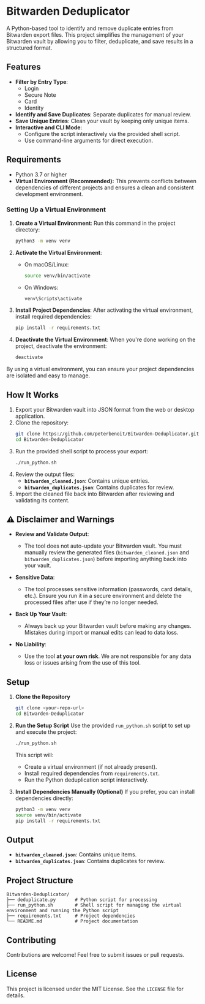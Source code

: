# Bitwarden Deduplicator

A Python-based tool to identify and remove duplicate entries from Bitwarden export files. This project simplifies the management of your Bitwarden vault by allowing you to filter, deduplicate, and save results in a structured format.

## Features

-   **Filter by Entry Type**:
    -   Login
    -   Secure Note
    -   Card
    -   Identity
-   **Identify and Save Duplicates**: Separate duplicates for manual review.
-   **Save Unique Entries**: Clean your vault by keeping only unique items.
-   **Interactive and CLI Mode**:
    -   Configure the script interactively via the provided shell script.
    -   Use command-line arguments for direct execution.

## Requirements

-   Python 3.7 or higher
-   **Virtual Environment (Recommended):** This prevents conflicts between dependencies of different projects and ensures a clean and consistent development environment.

### Setting Up a Virtual Environment

1. **Create a Virtual Environment**:
   Run this command in the project directory:

    ```bash
    python3 -m venv venv
    ```

2. **Activate the Virtual Environment**:

    - On macOS/Linux:
        ```bash
        source venv/bin/activate
        ```
    - On Windows:
        ```cmd
        venv\Scripts\activate
        ```

3. **Install Project Dependencies**:
   After activating the virtual environment, install required dependencies:

    ```bash
    pip install -r requirements.txt
    ```

4. **Deactivate the Virtual Environment**:
   When you're done working on the project, deactivate the environment:
    ```bash
    deactivate
    ```

By using a virtual environment, you can ensure your project dependencies are isolated and easy to manage.

## How It Works

1. Export your Bitwarden vault into JSON format from the web or desktop application.
2. Clone the repository:
    ```bash
    git clone https://github.com/peterbenoit/Bitwarden-Deduplicator.git
    cd Bitwarden-Deduplicator
    ```
3. Run the provided shell script to process your export:
    ```bash
    ./run_python.sh
    ```
4. Review the output files:
    - **`bitwarden_cleaned.json`**: Contains unique entries.
    - **`bitwarden_duplicates.json`**: Contains duplicates for review.
5. Import the cleaned file back into Bitwarden after reviewing and validating its content.

## ⚠️ Disclaimer and Warnings

-   **Review and Validate Output**:

    -   The tool does not auto-update your Bitwarden vault. You must manually review the generated files (`bitwarden_cleaned.json` and `bitwarden_duplicates.json`) before importing anything back into your vault.

-   **Sensitive Data**:

    -   The tool processes sensitive information (passwords, card details, etc.). Ensure you run it in a secure environment and delete the processed files after use if they’re no longer needed.

-   **Back Up Your Vault**:

    -   Always back up your Bitwarden vault before making any changes. Mistakes during import or manual edits can lead to data loss.

-   **No Liability**:
    -   Use the tool **at your own risk**. We are not responsible for any data loss or issues arising from the use of this tool.

## Setup

1. **Clone the Repository**

    ```bash
    git clone <your-repo-url>
    cd Bitwarden-Deduplicator
    ```

2. **Run the Setup Script**
   Use the provided `run_python.sh` script to set up and execute the project:

    ```bash
    ./run_python.sh
    ```

    This script will:

    - Create a virtual environment (if not already present).
    - Install required dependencies from `requirements.txt`.
    - Run the Python deduplication script interactively.

3. **Install Dependencies Manually (Optional)**
   If you prefer, you can install dependencies directly:
    ```bash
    python3 -m venv venv
    source venv/bin/activate
    pip install -r requirements.txt
    ```

## Output

-   **`bitwarden_cleaned.json`**: Contains unique items.
-   **`bitwarden_duplicates.json`**: Contains duplicates for review.

## Project Structure

```
Bitwarden-Deduplicator/
├── deduplicate.py       # Python script for processing
├── run_python.sh        # Shell script for managing the virtual environment and running the Python script
├── requirements.txt     # Project dependencies
└── README.md            # Project documentation
```

## Contributing

Contributions are welcome! Feel free to submit issues or pull requests.

## License

This project is licensed under the MIT License. See the `LICENSE` file for details.
